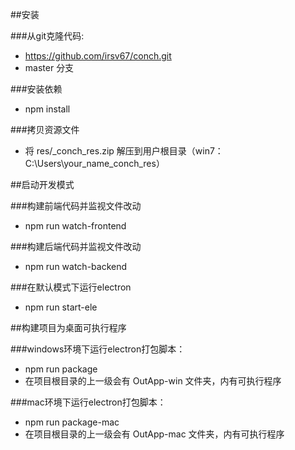 ##安装

###从git克隆代码:
- https://github.com/irsv67/conch.git
- master 分支

###安装依赖
- npm install

###拷贝资源文件
- 将 res/_conch_res.zip 解压到用户根目录（win7：C:\Users\your_name\_conch_res）

##启动开发模式

###构建前端代码并监视文件改动
- npm run watch-frontend

###构建后端代码并监视文件改动
- npm run watch-backend

###在默认模式下运行electron
- npm run start-ele

##构建项目为桌面可执行程序

###windows环境下运行electron打包脚本：
- npm run package
- 在项目根目录的上一级会有 OutApp-win 文件夹，内有可执行程序

###mac环境下运行electron打包脚本：
- npm run package-mac
- 在项目根目录的上一级会有 OutApp-mac 文件夹，内有可执行程序


